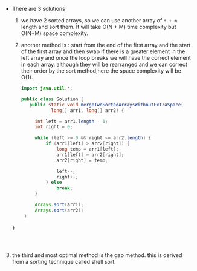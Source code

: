 
* There are 3 solutions

  1. we have 2 sorted arrays, so we can use another array of `n + m` length and sort them.
     It will take O(N + M) time complexity but O(N+M) space complexity.

  2. another method is :
    start from the end of the first array and the start of the first array and then swap if there is a greater
    element in the left array and once the loop breaks we will have the correct element in each array.
    although they will be rearranged and we can correct their order by the sort method,here the space complexity
    will be O(1).


     ```java
     import java.util.*;
     
     public class Solution {
        public static void mergeTwoSortedArraysWithoutExtraSpace(
                long[] arr1, long[] arr2) {
  
          int left = arr1.length - 1;
          int right = 0;
  
          while (left >= 0 && right <= arr2.length) {
              if (arr1[left] > arr2[right]) {
                  long temp = arr1[left];
                  arr1[left] = arr2[right];
                  arr2[right] = temp;
  
                  left--;
                  right++;
              } else
                  break;
          }
  
          Arrays.sort(arr1);
          Arrays.sort(arr2);
      }
    }
  ```



3. the third and most optimal method is the gap method. this is derived from a sorting technique called shell sort.
